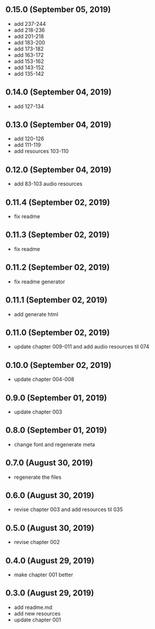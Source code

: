 ## 0.15.0 (September 05, 2019)
  - add 237-244
  - add 218-236
  - add 201-218
  - add 183-200
  - add 173-182
  - add 163-172
  - add 153-162
  - add 143-152
  - add 135-142

## 0.14.0 (September 04, 2019)
  - add 127-134

## 0.13.0 (September 04, 2019)
  - add 120-126
  - add 111-119
  - add resources 103-110

## 0.12.0 (September 04, 2019)
  - add 83-103 audio resources

## 0.11.4 (September 02, 2019)
- fix readme

## 0.11.3 (September 02, 2019)
- fix readme

## 0.11.2 (September 02, 2019)
- fix readme generator

## 0.11.1 (September 02, 2019)
  - add generate html

## 0.11.0 (September 02, 2019)
- update chapter 009-011 and add audio resources til 074

## 0.10.0 (September 02, 2019)
- update chapter 004-008

## 0.9.0 (September 01, 2019)
- update chapter 003

## 0.8.0 (September 01, 2019)
- change font and regenerate meta

## 0.7.0 (August 30, 2019)
- regenerate the files

## 0.6.0 (August 30, 2019)
- revise chapter 003 and add resources til 035

## 0.5.0 (August 30, 2019)
- revise chapter 002

## 0.4.0 (August 29, 2019)
- make chapter 001 better

## 0.3.0 (August 29, 2019)

- add readme.md
- add new resources
- update chapter 001
